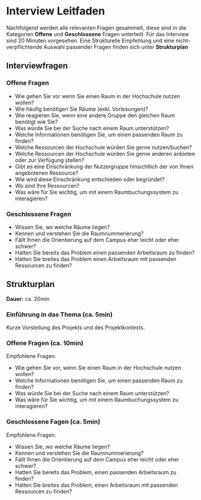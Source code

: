 # Interview Leitfaden

Nachfolgend werden alle relevanten Fragen gesammelt, diese sind in die Kategorien **Offene** und **Geschlossene** Fragen unterteilt.
Für das Interview sind 20 Minuten vorgesehen. Eine Strukturelle Empfehlung und eine nicht-verpflichtende Auswahl passender Fragen 
finden sich unter **Strukturplan**


## Interviewfragen 

### Offene Fragen
- Wie gehen Sie vor wenn Sie einen Raum in der Hochschule nutzen wollen?
- Wie häufig benötigen Sie Räume (exkl. Vorlesungen)?
- Wie reagieren Sie, wenn eine andere Gruppe den gleichen Raum benötigt wie Sie?
- Was würde Sie bei der Suche nach einem Raum unterstützen?
- Welche Informationen benötigen Sie, um einen passenden Raum zu finden?
- Welche Ressourcen der Hochschule würden Sie gerne nutzen/buchen?
- Welche Ressourcen der Hochschule würden Sie gerne anderen anbieten oder zur Verfügung stellen?
- Gibt es eine Einschränkung der Nutzergruppe hinsichtlich der von Ihnen angebotenen Ressource?
- Wie wird diese Einschränkung entschieden oder begründet?
- Wo sind Ihre Ressourcen?
- Was wäre für Sie wichtig, um mit einem Raumbuchungssystem zu interagieren?

### Geschlossene Fragen

- Wissen Sie, wo welche Räume liegen?
- Kennen und verstehen Sie die Raumnummerierung?
- Fällt Ihnen die Orientierung auf dem Campus eher leicht oder eher schwer?
- Hatten Sie bereits das Problem einen passenden Arbeitsraum zu finden?
- Hatten Sie breites das Problem einen Arbeitsraum mit passenden Ressourcen zu finden?


## Strukturplan

**Dauer:** ca. 20min

### Einführung in das Thema (ca. 5min)
Kurze Vorstellung des Projekts und des Projektkontexts.

### Offene Fragen (ca. 10min)

Empfohlene Fragen:

- Wie gehen Sie vor, wenn Sie einen Raum in der Hochschule nutzen wollen?
- Welche Informationen benötigen Sie, um einen passenden Raum zu finden?
- Was würde Sie bei der Suche nach einem Raum unterstützen?
- Was wäre für Sie wichtig, um mit einem Raumbuchungssystem zu interagieren?

### Geschlossene Fagen (ca. 5min)

Empfohlene Fragen:

- Wissen Sie, wo welche Räume liegen?
- Kennen und verstehen Sie die Raumnummerierung?
- Fällt Ihnen die Orientierung auf dem Campus eher leicht oder eher schwer?
- Hatten Sie bereits das Problem, einen passenden Arbeitsraum zu finden?
- Hatten Sie breites das Problem, einen Arbeitsraum mit passenden Ressourcen zu finden?
